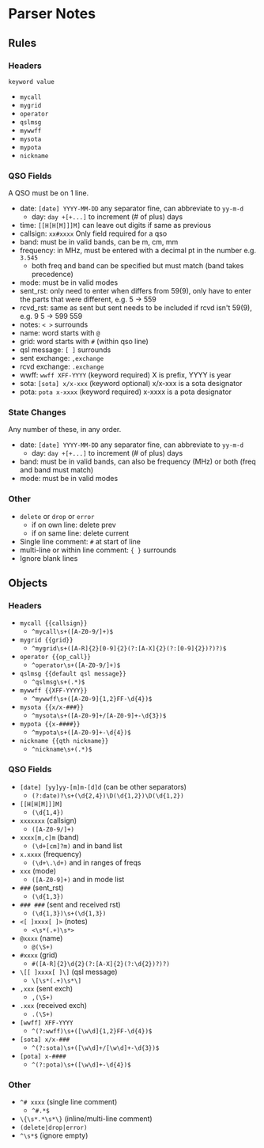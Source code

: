 # Parser Notes


## Rules

### Headers
`keyword value`

* `mycall`
* `mygrid`
* `operator`
* `qslmsg`
* `mywwff`
* `mysota`
* `mypota`
* `nickname`

### QSO Fields
A QSO must be on 1 line.

* date: `[date] YYYY-MM-DD` any separator fine, can abbreviate to `yy-m-d`
    * day: `day +[+...]` to increment (# of plus) days
* time: `[[H[H[M]]]M]` can leave out digits if same as previous
* callsign: `xx#xxxx` Only field required for a qso
* band: must be in valid bands, can be m, cm, mm
* frequency: in MHz, must be entered with a decimal pt in the number e.g. `3.545`
    * both freq and band can be specified but must match (band takes precedence)
* mode: must be in valid modes
* sent_rst: only need to enter when differs from 59(9), only have to enter the parts that were different, e.g. 5 -> 559
* rcvd_rst: same as sent but sent needs to be included if rcvd isn't 59(9), e.g. 9 5 -> 599 559
* notes: `< >` surrounds
* name: word starts with `@`
* grid: word starts with `#` (within qso line)
* qsl message: `[ ]` surrounds
* sent exchange: `,exchange`
* rcvd exchange: `.exchange`
* wwff: `wwff XFF-YYYY` (keyword required) X is prefix, YYYY is year
* sota: `[sota] x/x-xxx` (keyword optional) x/x-xxx is a sota designator
* pota: `pota x-xxxx` (keyword required) x-xxxx is a pota designator

### State Changes
Any number of these, in any order.

* date: `[date] YYYY-MM-DD` any separator fine, can abbreviate to `yy-m-d`
    * day: `day +[+...]` to increment (# of plus) days
* band: must be in valid bands, can also be frequency (MHz) or both (freq and band must match)
* mode: must be in valid modes

### Other
* `delete` or `drop` or `error`
    * if on own line: delete prev
    * if on same line: delete current
* Single line comment: `#` at start of line
* multi-line or within line comment: `{ }` surrounds
* Ignore blank lines

## Objects

### Headers

* `mycall {{callsign}}`
    * `^mycall\s+([A-Z0-9/]+)$`
* `mygrid {{grid}}`
    * `^mygrid\s+([A-R]{2}[0-9]{2}(?:[A-X]{2}(?:[0-9]{2})?)?)$`
* `operator {{op_call}}`
    * `^operator\s+([A-Z0-9/]+)$`
* `qslmsg {{default qsl message}}`
    * `^qslmsg\s+(.*)$`
* `mywwff {{XFF-YYYY}}`
    * `^mywwff\s+([A-Z0-9]{1,2}FF-\d{4})$`
* `mysota {{x/x-###}}`
    * `^mysota\s+([A-Z0-9]+/[A-Z0-9]+-\d{3})$`
* `mypota {{x-####}}`
    * `^mypota\s+([A-Z0-9]+-\d{4})$`
* `nickname {{qth nickname}}`
    * `^nickname\s+(.*)$`

### QSO Fields

* `[date] [yy]yy-[m]m-[d]d` (can be other separators)
    * `(?:date)?\s+(\d{2,4})\D(\d{1,2})\D(\d{1,2})`
* `[[H[H[M]]]M]`
    * `(\d{1,4})`
* `xxxxxxx` (callsign)
    * `([A-Z0-9/]+)`
* `xxxx[m,c]m` (band)
    * `(\d+[cm]?m)` and in band list
* `x.xxxx` (frequency)
    * `(\d+\.\d+)` and in ranges of freqs
* `xxx` (mode)
    * `([A-Z0-9]+)` and in mode list
* `###` (sent_rst)
    * `(\d{1,3})`
* `### ###` (sent and received rst)
    * `(\d{1,3})\s+(\d{1,3})`
* `<[ ]xxxx[ ]>` (notes)
    * `<\s*(.+)\s*>`
* `@xxxx` (name)
    * `@(\S+)`
* `#xxxx` (grid)
    * `#([A-R]{2}\d{2}(?:[A-X]{2}(?:\d{2})?)?)`
* `\[[ ]xxxx[ ]\]` (qsl message)
    * `\[\s*(.+)\s*\]`
* `,xxx` (sent exch)
    * `,(\S+)`
* `.xxx` (received exch)
    * `.(\S+)`
* `[wwff] XFF-YYYY`
    * `^(?:wwff)\s+([\w\d]{1,2}FF-\d{4})$`
* `[sota] x/x-###`
    * `^(?:sota)\s+([\w\d]+/[\w\d]+-\d{3})$`
* `[pota] x-####`
    * `^(?:pota)\s+([\w\d]+-\d{4})$`

### Other

* `^# xxxx` (single line comment)
    * `^#.*$`
* `\{\s*.*\s*\}` (inline/multi-line comment)
* `(delete|drop|error)`
* `^\s*$` (ignore empty)